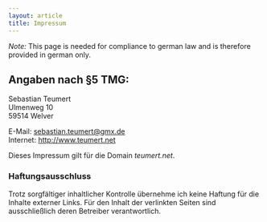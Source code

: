```yaml
---
layout: article
title: Impressum
---
```

_Note:_
This page is needed for compliance to german law and is therefore provided in german only.


Angaben nach §5 TMG:
--------------------

Sebastian Teumert  
Ulmenweg 10  
59514 Welver  

E-Mail: <sebastian.teumert@gmx.de>  
Internet: <http://www.teumert.net>  


Dieses Impressum gilt für die Domain _teumert.net_.


### Haftungsausschluss
Trotz sorgfältiger inhaltlicher Kontrolle übernehme ich keine Haftung für die Inhalte externer Links.
Für den Inhalt der verlinkten Seiten sind ausschließlich deren Betreiber verantwortlich.



